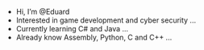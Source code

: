 - Hi, I’m @Eduard
- Interested in game development and cyber security ...
- Currently learning C# and Java ...
- Already know Assembly, Python, C and C++ ...

